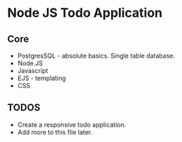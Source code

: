 # Node JS Todo Application


## Core 

+ PostgresSQL - absolute basics. Single table database.
+ Node.JS
+ Javascript
+ EJS - templating
+ CSS

## TODOS

+ Create a responsive todo application.
+ Add more to this file later.
